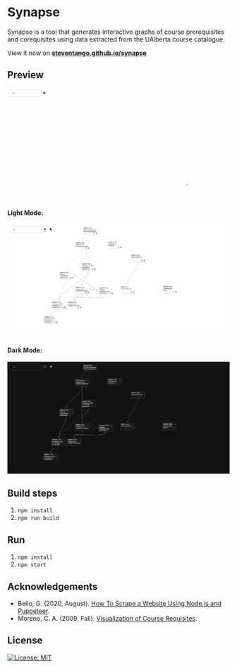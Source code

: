 # Synapse
Synapse is a tool that generates interactive graphs of course prerequisites and corequisites using data extracted from the UAlberta course catalogue.

View it now on [**steventango.github.io/synapse**](https://steventango.github.io/synapse/)

## Preview

![preview](img/preview.gif)

#### Light Mode:

![snapshot](img/light.png)

#### Dark Mode:

![dark](img/dark.png)



## Build steps
1. `npm install`
2. `npm run build`

## Run

1. `npm install`
2. `npm start`

## Acknowledgements
* Bello, G. (2020, August). [How To Scrape a Website Using Node.js and Puppeteer](https://www.digitalocean.com/community/tutorials/how-to-scrape-a-website-using-node-js-and-puppeteer).
* Moreno, C. A. (2009, Fall). [Visualization of Course Requisites](https://era.library.ualberta.ca/items/8ad0cac6-0e95-4b71-980c-a65849a271f7/view/808ef335-add6-4d56-bd73-604e50c7f173/Arango_Moreno_Camilo_Fall_2009.pdf).

## License

[![License: MIT](https://img.shields.io/badge/License-MIT-blue.svg)](https://opensource.org/licenses/MIT) 

